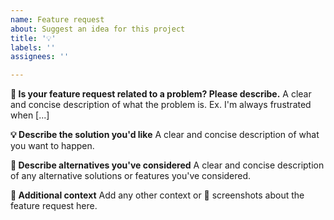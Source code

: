 ```yaml
---
name: Feature request
about: Suggest an idea for this project
title: '💡'
labels: ''
assignees: ''

---
```


**🤔 Is your feature request related to a problem? Please describe.**
A clear and concise description of what the problem is. Ex. I'm always frustrated when [...]

**💡 Describe the solution you'd like**
A clear and concise description of what you want to happen.

**🔄 Describe alternatives you've considered**
A clear and concise description of any alternative solutions or features you've considered.

**🙏 Additional context**
Add any other context or 📸 screenshots about the feature request here.
